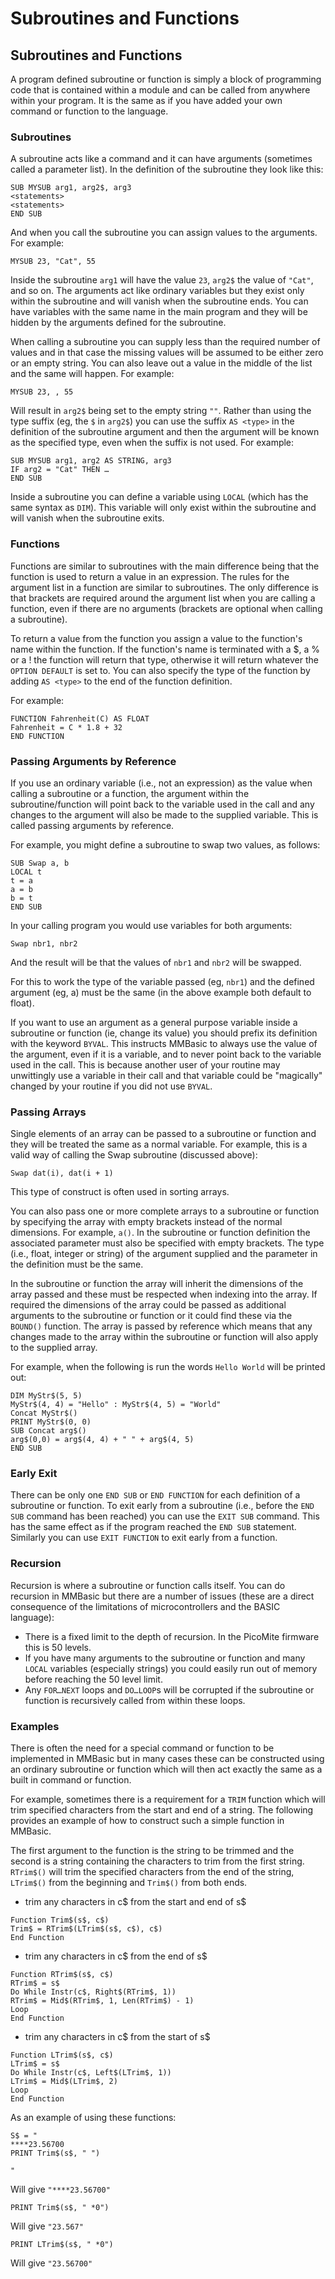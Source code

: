 # Subroutines and Functions

## Subroutines and Functions

A program defined subroutine or function is simply a block of programming code that is contained within a
module and can be called from anywhere within your program. It is the same as if you have added your own
command or function to the language.

### Subroutines

A subroutine acts like a command and it can have arguments (sometimes called a parameter list). In the
definition of the subroutine they look like this:

```basic
SUB MYSUB arg1, arg2$, arg3
<statements>
<statements>
END SUB
```
And when you call the subroutine you can assign values to the arguments. For example:

```basic
MYSUB 23, "Cat", 55
```
Inside the subroutine `arg1` will have the value `23`, `arg2$` the value of `"Cat"`, and so on. The arguments act
like ordinary variables but they exist only within the subroutine and will vanish when the subroutine ends. You
can have variables with the same name in the main program and they will be hidden by the arguments defined
for the subroutine.

When calling a subroutine you can supply less than the required number of values and in that case the missing
values will be assumed to be either zero or an empty string. You can also leave out a value in the middle of the
list and the same will happen. For example:

```basic
MYSUB 23, , 55
```

Will result in `arg2$` being set to the empty string `""`.
Rather than using the type suffix (eg, the `$` in `arg2$`) you can use the suffix `AS <type>` in the definition of the
subroutine argument and then the argument will be known as the specified type, even when the suffix is not
used. For example:

```basic
SUB MYSUB arg1, arg2 AS STRING, arg3
IF arg2 = "Cat" THEN …
END SUB
```

Inside a subroutine you can define a variable using `LOCAL` (which has the same syntax as `DIM`). This variable
will only exist within the subroutine and will vanish when the subroutine exits.


### Functions

Functions are similar to subroutines with the main difference being that the function is used to return a value in
an expression. The rules for the argument list in a function are similar to subroutines. The only difference is
that brackets are required around the argument list when you are calling a function, even if there are no
arguments (brackets are optional when calling a subroutine).

To return a value from the function you assign a value to the function's name within the function. If the function's name is terminated with a $, a % or a ! the function will return that type, otherwise it will return whatever the `OPTION DEFAULT` is set to. You can also specify the type of the function by adding `AS <type>` to the end of the function definition.

For example:

```basic
FUNCTION Fahrenheit(C) AS FLOAT
Fahrenheit = C * 1.8 + 32
END FUNCTION
```

### Passing Arguments by Reference

If you use an ordinary variable (i.e., not an expression) as the value when calling a subroutine or a function, the
argument within the subroutine/function will point back to the variable used in the call and any changes to the
argument will also be made to the supplied variable. This is called passing arguments by reference.

For example, you might define a subroutine to swap two values, as follows:

```basic
SUB Swap a, b
LOCAL t
t = a
a = b
b = t
END SUB
```

In your calling program you would use variables for both arguments:

```basic
Swap nbr1, nbr2
```

And the result will be that the values of `nbr1` and `nbr2` will be swapped.

For this to work the type of the variable passed (eg, `nbr1`) and the defined argument (eg, a) must be the same (in the above example both default to float).

If you want to use an argument as a general purpose variable inside a subroutine or function (ie, change its value) you should prefix its definition with the keyword `BYVAL`. This instructs MMBasic to always use the value of the argument, even if it is a variable, and to never point back to the variable used in the call. This is because another user of your routine may unwittingly use a variable in their call and that variable could be "magically" changed by your routine if you did not use `BYVAL`.

### Passing Arrays

Single elements of an array can be passed to a subroutine or function and they will be treated the same as a normal variable. For example, this is a valid way of calling the Swap subroutine (discussed above):

```basic
Swap dat(i), dat(i + 1)
```

This type of construct is often used in sorting arrays.

You can also pass one or more complete arrays to a subroutine or function by specifying the array with empty brackets instead of the normal dimensions. For example, `a()`. In the subroutine or function definition the associated parameter must also be specified with empty brackets. The type (i.e., float, integer or string) of the argument supplied and the parameter in the definition must be the same.

In the subroutine or function the array will inherit the dimensions of the array passed and these must be respected when indexing into the array. If required the dimensions of the array could be passed as additional arguments to the subroutine or function or it could find these via the `BOUND()` function. The array is passed by reference which means that any changes made to the array within the subroutine or function will also apply to the supplied array.

For example, when the following is run the words `Hello World` will be printed out:

```basic
DIM MyStr$(5, 5)
MyStr$(4, 4) = "Hello" : MyStr$(4, 5) = "World"
Concat MyStr$()
PRINT MyStr$(0, 0)
SUB Concat arg$()
arg$(0,0) = arg$(4, 4) + " " + arg$(4, 5)
END SUB
```

### Early Exit

There can be only one `END SUB` or `END FUNCTION` for each definition of a subroutine or function. To exit
early from a subroutine (i.e., before the `END SUB` command has been reached) you can use the `EXIT SUB`
command. This has the same effect as if the program reached the `END SUB` statement. Similarly you can use
`EXIT FUNCTION` to exit early from a function.

### Recursion

Recursion is where a subroutine or function calls itself. You can do recursion in MMBasic but there are a
number of issues (these are a direct consequence of the limitations of microcontrollers and the BASIC
language):
* There is a fixed limit to the depth of recursion. In the PicoMite firmware this is 50 levels.
* If you have many arguments to the subroutine or function and many `LOCAL` variables (especially strings)
you could easily run out of memory before reaching the 50 level limit.
* Any `FOR…NEXT` loops and `DO…LOOP`s will be corrupted if the subroutine or function is recursively
called from within these loops.

### Examples

There is often the need for a special command or function to be implemented in MMBasic but in many cases
these can be constructed using an ordinary subroutine or function which will then act exactly the same as a built
in command or function.

For example, sometimes there is a requirement for a `TRIM` function which will trim specified characters from
the start and end of a string. The following provides an example of how to construct such a simple function in
MMBasic.

The first argument to the function is the string to be trimmed and the second is a string containing the
characters to trim from the first string. `RTrim$()` will trim the specified characters from the end of the string,
`LTrim$()` from the beginning and `Trim$()` from both ends.

* trim any characters in c$ from the start and end of s$

```basic
Function Trim$(s$, c$)
Trim$ = RTrim$(LTrim$(s$, c$), c$)
End Function
```

* trim any characters in c$ from the end of s$

```basic
Function RTrim$(s$, c$)
RTrim$ = s$
Do While Instr(c$, Right$(RTrim$, 1))
RTrim$ = Mid$(RTrim$, 1, Len(RTrim$) - 1)
Loop
End Function
```

* trim any characters in c$ from the start of s$

```basic
Function LTrim$(s$, c$)
LTrim$ = s$
Do While Instr(c$, Left$(LTrim$, 1))
LTrim$ = Mid$(LTrim$, 2)
Loop
End Function
```

As an example of using these functions:

```basic
S$ = "
****23.56700
PRINT Trim$(s$, " ")

"
```

Will give `"****23.56700"`

```basic
PRINT Trim$(s$, " *0")
```

Will give `"23.567"`

```basic
PRINT LTrim$(s$, " *0")
```

Will give `"23.56700"`
